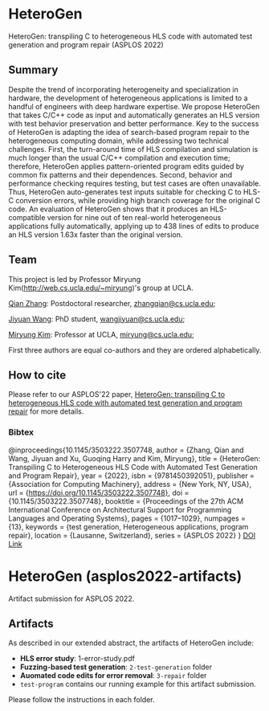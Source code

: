 # HeteroGen
HeteroGen: transpiling C to heterogeneous HLS code with automated test generation and program repair (ASPLOS 2022)

## Summary 
Despite the trend of incorporating heterogeneity and specialization in hardware, the development of heterogeneous applications is limited to a handful of engineers with deep hardware expertise. We propose HeteroGen that takes C/C++ code as input and automatically generates an HLS version with test behavior preservation and better performance. Key to the success of HeteroGen is adapting the idea of search-based program repair to the heterogeneous computing domain, while addressing two technical challenges. First, the turn-around time of HLS compilation and simulation is much longer than the usual C/C++ compilation and execution time; therefore, HeteroGen applies pattern-oriented program edits guided by common fix patterns and their dependences. Second, behavior and performance checking requires testing, but test cases are often unavailable. Thus, HeteroGen auto-generates test inputs suitable for checking C to HLS-C conversion errors, while providing high branch coverage for the original C code.
An evaluation of HeteroGen shows that it produces an HLS-compatible version for nine out of ten real-world heterogeneous applications fully automatically, applying up to 438 lines of edits to produce an HLS version 1.63x faster than the original version.

## Team 
This project is led by Professor Miryung Kim(http://web.cs.ucla.edu/~miryung)'s group at UCLA. 

[Qian Zhang](http://web.cs.ucla.edu/~zhangqian/): Postdoctoral researcher, zhangqian@cs.ucla.edu;

[Jiyuan Wang](http://web.cs.ucla.edu/~wangjiyuan): PhD student, wangjiyuan@cs.ucla.edu;

[Miryung Kim](http://web.cs.ucla.edu/~miryung/): Professor at UCLA, miryung@cs.ucla.edu;

First three authors are equal co-authors and they are ordered alphabetically. 

## How to cite 
Please refer to our ASPLOS'22 paper, [HeteroGen: transpiling C to heterogeneous HLS code with automated test generation and program repair](http://web.cs.ucla.edu/~miryung/Publications/ASPLOS22_heterogen.pdf) for more details. 
### Bibtex  
@inproceedings{10.1145/3503222.3507748, author = {Zhang, Qian and Wang, Jiyuan and Xu, Guoqing Harry and Kim, Miryung}, title = {HeteroGen: Transpiling C to Heterogeneous HLS Code with Automated Test Generation and Program Repair}, year = {2022}, isbn = {9781450392051}, publisher = {Association for Computing Machinery}, address = {New York, NY, USA}, url = {https://doi.org/10.1145/3503222.3507748}, doi = {10.1145/3503222.3507748}, booktitle = {Proceedings of the 27th ACM International Conference on Architectural Support for Programming Languages and Operating Systems}, pages = {1017–1029}, numpages = {13}, keywords = {test generation, Heterogeneous applications, program repair}, location = {Lausanne, Switzerland}, series = {ASPLOS 2022} }
[DOI Link](https://dl.acm.org/doi/10.1145/3503222.3507748)


# HeteroGen (asplos2022-artifacts)
Artifact submission for ASPLOS 2022.

## Artifacts
As described in our extended abstract, the artifacts of HeteroGen include:
- **HLS error study**: 1-error-study.pdf
- **Fuzzing-based test generation**: `2-test-generation` folder
- **Auomated code edits for error removal**: `3-repair` folder
- `test-program` contains our running example for this artifact submission.

Please follow the instructions in each folder.

